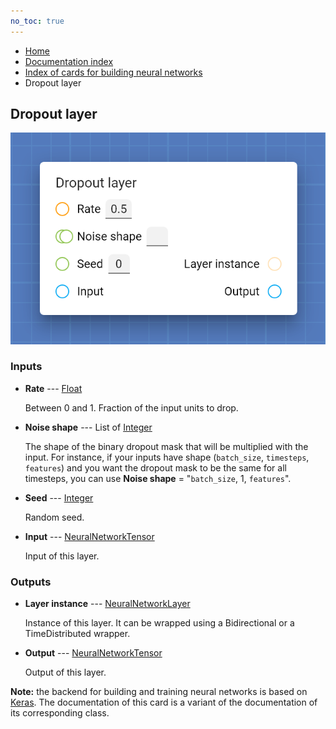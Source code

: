 ```yaml
---
no_toc: true
---
```


<ul class="breadcrumb">
    <li><a href="">Home</a></li>
    <li><a href="documentation">Documentation index</a></li>
    <li><a href="neural_network_cards/">Index of cards for building neural networks</a></li>
    <li>Dropout layer</li>
</ul>

## Dropout layer



!["Dropout layer" card](assets/img/neural_network_cards/layer_Dropout.png)


### Inputs


* **Rate** --- [Float](types/Float)

  Between 0 and 1. Fraction of the input units to drop.

* **Noise shape** --- List of [Integer](types/Integer)

  The shape of the binary dropout mask that will be multiplied with the input. For instance, if your inputs have shape (`batch_size`, `timesteps`, `features`) and you want the dropout mask to be the same for all timesteps, you can use **Noise shape** = "`batch_size`, 1, `features`".

* **Seed** --- [Integer](types/Integer)

  Random seed.

* **Input** --- [NeuralNetworkTensor](types/NeuralNetworkTensor)

  Input of this layer.





### Outputs


* **Layer instance** --- [NeuralNetworkLayer](types/NeuralNetworkLayer)

  Instance of this layer. It can be wrapped using a Bidirectional or a TimeDistributed wrapper.

* **Output** --- [NeuralNetworkTensor](types/NeuralNetworkTensor)

  Output of this layer.






**Note:** the backend for building and training neural networks is based on [Keras](https://keras.io/). The documentation of this card is a variant of the documentation of its corresponding class.